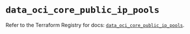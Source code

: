 # `data_oci_core_public_ip_pools`

Refer to the Terraform Registry for docs: [`data_oci_core_public_ip_pools`](https://registry.terraform.io/providers/hashicorp/oci/7.19.0/docs/data-sources/core_public_ip_pools).
